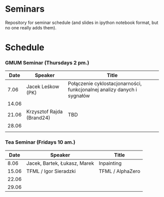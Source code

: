 # Seminars
Repository for seminar schedule (and slides in ipython notebook format, but no one really adds them).

# Schedule
### GMUM Seminar (Thursdays 2 pm.)
| Date  | Speaker                                            | Title                                                      |
|-------|----------------------------------------------------|----------------------------------------------------------- |
|  7.06 | Jacek Leśkow (PK)                                  | Połączenie cyklostacjonarności, funkcjonalnej analizy danych i sygnałów                                                     |
| 14.06 |                                                    |                                                            |
| 21.06 | Krzysztof Rajda (Brand24)                          | TBD                                                        |
| 28.06 |                                                    |                                                            |
                                         |                                                            

### Tea Seminar (Fridays 10 am.)
| Date  | Speaker                                            | Title                                                      |
|-------|----------------------------------------------------|----------------------------------------------------------- |     
|  8.06 | Jacek, Bartek, Łukasz, Marek                       | Inpainting                                                 |
| 15.06 | TFML / Igor Sieradzki                              | TFML / AlphaZero                                           |
| 22.06 |                                                    |                                                            |
| 29.06 |                                                    |                                                            |

